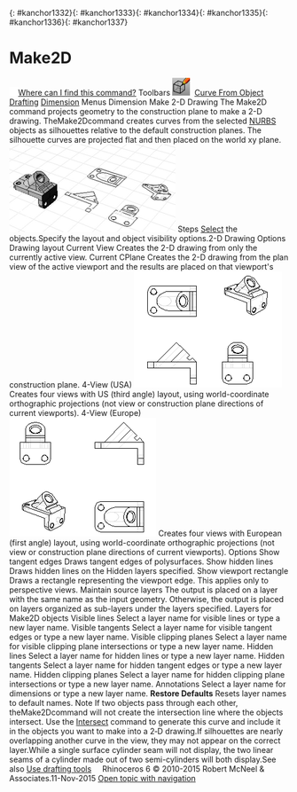 ---
---

{: #kanchor1332}{: #kanchor1333}{: #kanchor1334}{: #kanchor1335}{: #kanchor1336}{: #kanchor1337}
# Make2D
 [![images/transparent.gif](images/transparent.gif)Where can I find this command?](javascript:void(0);) Toolbars
![images/make2d.png](images/make2d.png) [Curve From Object](curve-from-object-toolbar.html)  [Drafting](drafting-toolbar.html)  [Dimension](dimension-toolbar.html) 
Menus
Dimension
Make 2-D Drawing
The Make2D command projects geometry to the construction plane to make a 2-D drawing.
TheMake2Dcommand creates curves from the selected [NURBS](http://www.rhino3d.com/nurbs) objects as silhouettes relative to the default construction planes. The silhouette curves are projected flat and then placed on the world xy&#160;plane.
![images/make2d-001.png](images/make2d-001.png)
Steps
 [Select](select-objects.html) the objects.Specify the layout and object visibility options.2-D Drawing Options
Drawing layout
Current View
Creates the 2-D drawing from only the currently active view.
Current CPlane
Creates the 2-D drawing from the plan view of the active viewport and the results are placed on that viewport's construction plane.
4-View (USA)
![images/make2d-002.png](images/make2d-002.png)
Creates four views with US (third angle) layout, using world-coordinate orthographic projections (not view or construction plane directions of current viewports).
4-View (Europe)
![images/make2d-003.png](images/make2d-003.png)
Creates four views with European (first angle) layout, using world-coordinate orthographic projections (not view or construction plane directions of current viewports).
Options
Show tangent edges
Draws tangent edges of polysurfaces.
Show hidden lines
Draws hidden lines on the Hidden layers specified.
Show viewport rectangle
Draws a rectangle representing the viewport edge. This applies only to perspective views.
Maintain source layers
The output is placed on a layer with the same name as the input geometry.
Otherwise, the output is placed on layers organized as sub-layers under the layers specified.
Layers for Make2D objects
Visible lines
Select a layer name for visible lines or type a new layer name.
Visible tangents
Select a layer name for visible tangent edges or type a new layer name.
Visible clipping planes
Select a layer name for visible clipping plane intersections or type a new layer name.
Hidden lines
Select a layer name for hidden lines or type a new layer name.
Hidden tangents
Select a layer name for hidden tangent edges or type a new layer name.
Hidden clipping planes
Select a layer name for hidden clipping plane intersections or type a new layer name.
Annotations
Select a layer name for dimensions or type a new layer name.
 **Restore Defaults** 
Resets layer names to default names.
Note
If two objects pass through each other, theMake2Dcommand will not create the intersection line where the objects intersect. Use the [Intersect](intersect.html) command to generate this curve and include it in the objects you want to make into a 2&#8209;D drawing.If silhouettes are nearly overlapping another curve in the view, they may not appear on the correct layer.While a single surface cylinder seam will not display, the two linear seams of a cylinder made out of two semi-cylinders will both display.See also
 [Use drafting tools](sak-drafting.html) 
&#160;
&#160;
Rhinoceros 6 © 2010-2015 Robert McNeel &amp; Associates.11-Nov-2015
 [Open topic with navigation](make2d.html) 


